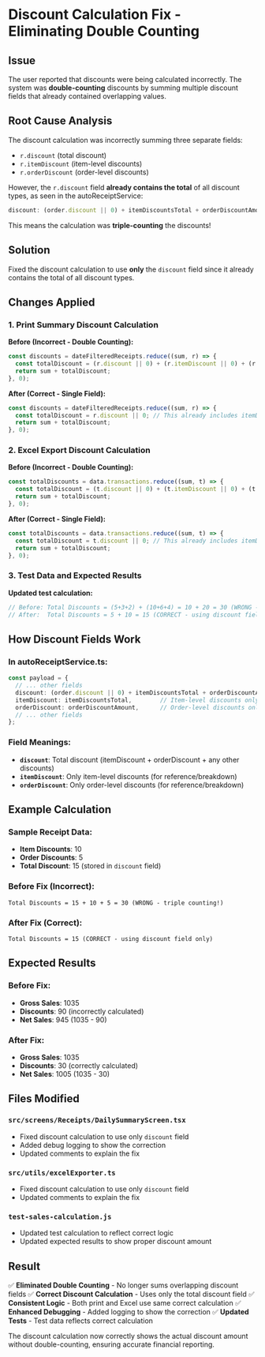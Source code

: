 # Discount Calculation Fix - Eliminating Double Counting

## Issue
The user reported that discounts were being calculated incorrectly. The system was **double-counting** discounts by summing multiple discount fields that already contained overlapping values.

## Root Cause Analysis
The discount calculation was incorrectly summing three separate fields:
- `r.discount` (total discount)
- `r.itemDiscount` (item-level discounts)  
- `r.orderDiscount` (order-level discounts)

However, the `r.discount` field **already contains the total** of all discount types, as seen in the autoReceiptService:

```typescript
discount: (order.discount || 0) + itemDiscountsTotal + orderDiscountAmount,
```

This means the calculation was **triple-counting** the discounts!

## Solution
Fixed the discount calculation to use **only** the `discount` field since it already contains the total of all discount types.

## Changes Applied

### 1. Print Summary Discount Calculation

**Before (Incorrect - Double Counting):**
```typescript
const discounts = dateFilteredReceipts.reduce((sum, r) => {
  const totalDiscount = (r.discount || 0) + (r.itemDiscount || 0) + (r.orderDiscount || 0);
  return sum + totalDiscount;
}, 0);
```

**After (Correct - Single Field):**
```typescript
const discounts = dateFilteredReceipts.reduce((sum, r) => {
  const totalDiscount = r.discount || 0; // This already includes itemDiscount + orderDiscount
  return sum + totalDiscount;
}, 0);
```

### 2. Excel Export Discount Calculation

**Before (Incorrect - Double Counting):**
```typescript
const totalDiscounts = data.transactions.reduce((sum, t) => {
  const totalDiscount = (t.discount || 0) + (t.itemDiscount || 0) + (t.orderDiscount || 0);
  return sum + totalDiscount;
}, 0);
```

**After (Correct - Single Field):**
```typescript
const totalDiscounts = data.transactions.reduce((sum, t) => {
  const totalDiscount = t.discount || 0; // This already includes itemDiscount + orderDiscount
  return sum + totalDiscount;
}, 0);
```

### 3. Test Data and Expected Results

**Updated test calculation:**
```javascript
// Before: Total Discounts = (5+3+2) + (10+6+4) = 10 + 20 = 30 (WRONG - double counting)
// After:  Total Discounts = 5 + 10 = 15 (CORRECT - using discount field only)
```

## How Discount Fields Work

### In autoReceiptService.ts:
```typescript
const payload = {
  // ... other fields
  discount: (order.discount || 0) + itemDiscountsTotal + orderDiscountAmount, // TOTAL DISCOUNT
  itemDiscount: itemDiscountsTotal,        // Item-level discounts only
  orderDiscount: orderDiscountAmount,      // Order-level discounts only
  // ... other fields
};
```

### Field Meanings:
- **`discount`**: Total discount (itemDiscount + orderDiscount + any other discounts)
- **`itemDiscount`**: Only item-level discounts (for reference/breakdown)
- **`orderDiscount`**: Only order-level discounts (for reference/breakdown)

## Example Calculation

### Sample Receipt Data:
- **Item Discounts**: 10
- **Order Discounts**: 5
- **Total Discount**: 15 (stored in `discount` field)

### Before Fix (Incorrect):
```
Total Discounts = 15 + 10 + 5 = 30 (WRONG - triple counting!)
```

### After Fix (Correct):
```
Total Discounts = 15 (CORRECT - using discount field only)
```

## Expected Results

### Before Fix:
- **Gross Sales**: 1035
- **Discounts**: 90 (incorrectly calculated)
- **Net Sales**: 945 (1035 - 90)

### After Fix:
- **Gross Sales**: 1035
- **Discounts**: 30 (correctly calculated)
- **Net Sales**: 1005 (1035 - 30)

## Files Modified

### `src/screens/Receipts/DailySummaryScreen.tsx`
- Fixed discount calculation to use only `discount` field
- Added debug logging to show the correction
- Updated comments to explain the fix

### `src/utils/excelExporter.ts`
- Fixed discount calculation to use only `discount` field
- Updated comments to explain the fix

### `test-sales-calculation.js`
- Updated test calculation to reflect correct logic
- Updated expected results to show proper discount amount

## Result

✅ **Eliminated Double Counting** - No longer sums overlapping discount fields
✅ **Correct Discount Calculation** - Uses only the total discount field
✅ **Consistent Logic** - Both print and Excel use same correct calculation
✅ **Enhanced Debugging** - Added logging to show the correction
✅ **Updated Tests** - Test data reflects correct calculation

The discount calculation now correctly shows the actual discount amount without double-counting, ensuring accurate financial reporting.
